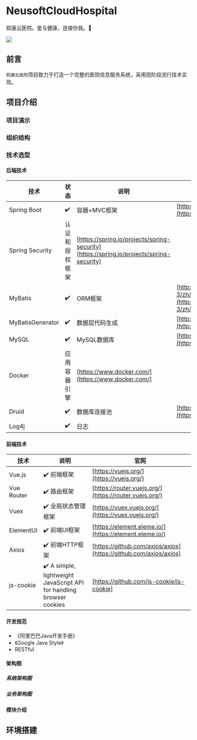 # NeusoftCloudHospital
熙康云医院。爱与健康，连接你我。🏥

![](http://ww3.sinaimg.cn/large/006tNc79ly1g3cckd0xxhj30i7050gm1.jpg)

## 前言
`熙康云医院`项目致力于打造一个完整的医院信息服务系统，采用现阶段流行技术实现。

## 项目介绍

### 项目演示

### 组织结构

### 技术选型
#### 后端技术

技术 | 状态 | 说明 | 官网 |
----|----|----|----
Spring Boot | ✔️ | 容器+MVC框架 | [https://spring.io/projects/spring-boot](https://spring.io/projects/spring-boot)
Spring Security | 认证和授权框架 | [https://spring.io/projects/spring-security](https://spring.io/projects/spring-security)
MyBatis | ✔️ |ORM框架  | [http://www.mybatis.org/mybatis-3/zh/index.html](http://www.mybatis.org/mybatis-3/zh/index.html)
MyBatisGenerator | ✔️ | 数据层代码生成 | [http://www.mybatis.org/generator/index.html](http://www.mybatis.org/generator/index.html)
MySQL | ✔️ |MySQL数据库 | [https://www.mongodb.com/](https://www.mysql.com/)
Docker | 应用容器引擎 | [https://www.docker.com/](https://www.docker.com/)
Druid | ✔️ | 数据库连接池 | [https://github.com/alibaba/druid](https://github.com/alibaba/druid)
Log4j | ✔️ | 日志 | []()

#### 前端技术

技术 | 说明 | 官网
----|----|----
Vue.js | ✔️ 前端框架 | [https://vuejs.org/](https://vuejs.org/)
Vue Router | ✔️ 路由框架 | [https://router.vuejs.org/](https://router.vuejs.org/)
Vuex | ✔️ 全局状态管理框架 | [https://vuex.vuejs.org/](https://vuex.vuejs.org/)
ElementUI | ✔️ 前端UI框架 | [https://element.eleme.io/](https://element.eleme.io/)
Axios | ✔️ 前端HTTP框架 | [https://github.com/axios/axios](https://github.com/axios/axios)
js-cookie | ✔️ A simple, lightweight JavaScript API for handling browser cookies| [https://github.com/js-cookie/js-cookie]
#### 开发规范
- 《阿里巴巴Java开发手册》
- 《Google Java Style》
- RESTful

#### 架构图

##### 系统架构图

##### 业务架构图

#### 模块介绍

## 环境搭建
